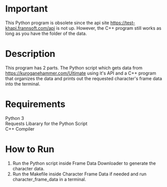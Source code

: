 # Important
This Python program is obsolete since the api site https://test-khapi.frannsoft.com/api is not up. However, the C++ program still works as long as you have the folder of the data.

# Description
This program has 2 parts. The Python script which gets data from https://kuroganehammer.com/Ultimate using it's API and a C++ program that organizes the data and prints out the requested character's frame data into the terminal.

# Requirements
Python 3  
Requests Libarary for the Python Script  
C++ Compiler  

# How to Run
1. Run the Python script inside Frame Data Downloader to generate the character data.
2. Run the Makefile inside Character Frame Data if needed and run character_frame_data in a terminal.